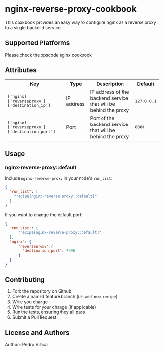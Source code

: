 # nginx-reverse-proxy-cookbook

This cookbook provides an easy way to configure nginx as a reverse proxy to a single backend service

## Supported Platforms

Please check the opscode nginx cookbook

## Attributes

<table>
  <tr>
    <th>Key</th>
    <th>Type</th>
    <th>Description</th>
    <th>Default</th>
  </tr>
  <tr>
    <td><tt>['nginx]['reverseproxy']['destination_ip']</tt></td>
    <td>IP address</td>
    <td>IP address of the backend service that will be behind the proxy</td>
    <td><tt>127.0.0.1</tt></td>
  </tr>
  <tr>
    <td><tt>['nginx]['reverseproxy']['destination_port']</tt></td>
    <td>Port</td>
    <td>Port of the backend service that will be behind the proxy</td>
    <td><tt>8080</tt></td>
  </tr>
</table>

## Usage

### nginx-reverse-proxy::default

Include `nginx-reverse-proxy` in your node's `run_list`:

```json
{
  "run_list": [
    "recipe[nginx-reverse-proxy::default]"
  ]
}
```
If you want to change the default port:

```json
{
  "run_list": [
      "recipe[nginx-reverse-proxy::default]"
  ],
  "nginx": {
      "reverseproxy":{
        "destination_port": 7990
      }
  }
}
```

## Contributing

1. Fork the repository on Github
2. Create a named feature branch (i.e. `add-new-recipe`)
3. Write you change
4. Write tests for your change (if applicable)
5. Run the tests, ensuring they all pass
6. Submit a Pull Request

## License and Authors

Author:: Pedro Vilaca
